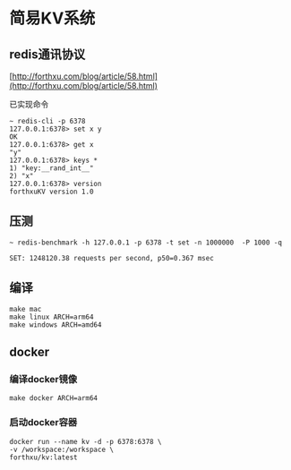 # 简易KV系统

## redis通讯协议

[http://forthxu.com/blog/article/58.html](http://forthxu.com/blog/article/58.html)

已实现命令

```
~ redis-cli -p 6378
127.0.0.1:6378> set x y
OK
127.0.0.1:6378> get x
"y"
127.0.0.1:6378> keys *
1) "key:__rand_int__"
2) "x"
127.0.0.1:6378> version
forthxuKV version 1.0
```

## 压测

```
~ redis-benchmark -h 127.0.0.1 -p 6378 -t set -n 1000000  -P 1000 -q

SET: 1248120.38 requests per second, p50=0.367 msec
```

## 编译

```
make mac
make linux ARCH=arm64
make windows ARCH=amd64
```

## docker

### 编译docker镜像

```
make docker ARCH=arm64
```
### 启动docker容器

```
docker run --name kv -d -p 6378:6378 \
-v /workspace:/workspace \
forthxu/kv:latest
```